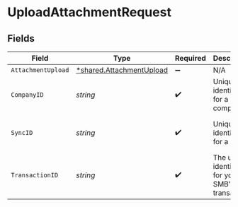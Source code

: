 # UploadAttachmentRequest


## Fields

| Field                                                                      | Type                                                                       | Required                                                                   | Description                                                                | Example                                                                    |
| -------------------------------------------------------------------------- | -------------------------------------------------------------------------- | -------------------------------------------------------------------------- | -------------------------------------------------------------------------- | -------------------------------------------------------------------------- |
| `AttachmentUpload`                                                         | [*shared.AttachmentUpload](../../../pkg/models/shared/attachmentupload.md) | :heavy_minus_sign:                                                         | N/A                                                                        |                                                                            |
| `CompanyID`                                                                | *string*                                                                   | :heavy_check_mark:                                                         | Unique identifier for a company.                                           | 8a210b68-6988-11ed-a1eb-0242ac120002                                       |
| `SyncID`                                                                   | *string*                                                                   | :heavy_check_mark:                                                         | Unique identifier for a sync.                                              | 6fb40d5e-b13e-11ed-afa1-0242ac120002                                       |
| `TransactionID`                                                            | *string*                                                                   | :heavy_check_mark:                                                         | The unique identifier for your SMB's transaction.                          | 336694d8-2dca-4cb5-a28d-3ccb83e55eee                                       |